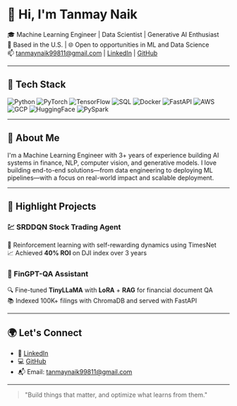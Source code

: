 # 👋 Hi, I'm Tanmay Naik

🎓 Machine Learning Engineer | Data Scientist | Generative AI Enthusiast  
📍 Based in the U.S. | 🌐 Open to opportunities in ML and Data Science  
📫 tanmaynaik99811@gmail.com | [LinkedIn](https://www.linkedin.com/in/tanmaynaik/) | [GitHub](https://github.com/tanmaynaik11)

---

## 🔧 Tech Stack

![Python](https://img.shields.io/badge/-Python-3776AB?style=flat&logo=python&logoColor=white)
![PyTorch](https://img.shields.io/badge/-PyTorch-EE4C2C?style=flat&logo=pytorch&logoColor=white)
![TensorFlow](https://img.shields.io/badge/-TensorFlow-FF6F00?style=flat&logo=tensorflow&logoColor=white)
![SQL](https://img.shields.io/badge/-SQL-4479A1?style=flat&logo=mysql&logoColor=white)
![Docker](https://img.shields.io/badge/-Docker-2496ED?style=flat&logo=docker&logoColor=white)
![FastAPI](https://img.shields.io/badge/-FastAPI-009688?style=flat&logo=fastapi&logoColor=white)
![AWS](https://img.shields.io/badge/-AWS-232F3E?style=flat&logo=amazonaws&logoColor=white)
![GCP](https://img.shields.io/badge/-GCP-4285F4?style=flat&logo=googlecloud&logoColor=white)
![HuggingFace](https://img.shields.io/badge/-HuggingFace-FFB000?style=flat&logo=huggingface&logoColor=black)
![PySpark](https://img.shields.io/badge/-PySpark-E25A1C?style=flat&logo=apachespark&logoColor=white)

---

## 🚀 About Me

I'm a Machine Learning Engineer with 3+ years of experience building AI systems in finance, NLP, computer vision, and generative models. I love building end-to-end solutions—from data engineering to deploying ML pipelines—with a focus on real-world impact and scalable deployment.

---

## 🧠 Highlight Projects

### 💹 SRDDQN Stock Trading Agent  
🔧 Reinforcement learning with self-rewarding dynamics using TimesNet  
📈 Achieved **40% ROI** on DJI index over 3 years

### 📄 FinGPT-QA Assistant  
🔍 Fine-tuned **TinyLLaMA** with **LoRA** + **RAG** for financial document QA  
📚 Indexed 100K+ filings with ChromaDB and served with FastAPI



---

## 🌍 Let's Connect

- 💼 [LinkedIn](https://www.linkedin.com/in/tanmaynaik/)
- 💻 [GitHub](https://github.com/tanmaynaik11)
- 📬 Email: tanmaynaik99811@gmail.com

---

> "Build things that matter, and optimize what learns from them."  
